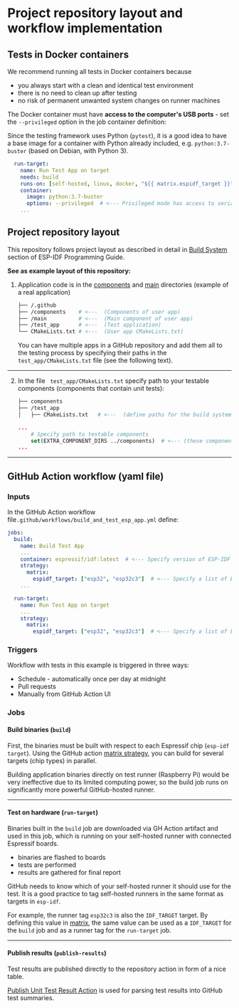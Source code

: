 # Project repository layout and workflow implementation

## Tests in Docker containers

We recommend running all tests in Docker containers because 
  - you always start with a clean and identical test environment
  - there is no need to clean up after testing 
  - no risk of permanent unwanted system changes on runner machines


The Docker container must have **access to the computer's USB ports** - set the `--privileged` option in the job container definition:

Since the testing framework uses Python (`pytest`), it is a good idea to have a base image for a container with Python already included, e.g. `python:3.7-buster` (based on Debian, with Python 3).

```yml
  run-target:
    name: Run Test App on target
    needs: build
    runs-on: [self-hosted, linux, docker, "${{ matrix.espidf_target }}"]
    container:
      image: python:3.7-buster
      options: --privileged  # <--- Privileged mode has access to serial ports
    ...
```



## Project repository layout

This repository follows project layout as described in detail in [Build System](https://docs.espressif.com/projects/esp-idf/en/latest/esp32/api-guides/build-system.html) section of ESP-IDF Programming Guide.

**See as example layout of this repository:**
1. Application code is in the [components](../components/) and [main](../main) directories (example of a real application)
    ```sh
    ├── /.github
    ├── /components    # <---  (Components of user app)
    ├── /main          # <---  (Main component of user app)
    ├── /test_app      # <---  (Test application)
    └── CMakeLists.txt # <---  (User app CMakeLists.txt)
    ```
    You can have multiple apps in a GitHub repository and add them all to the testing process by specifying their paths in the `test_app/CMakeLists.txt` file (see the following text).
___
2. In the file ` test_app/CMakeLists.txt` specify path to your testable components (components that contain unit tests):
    ```sh
    ├── components
    ├── /test_app
    │   ├── CMakeLists.txt   # <---  (define paths for the build system)

    ```
    ```cmake
    ...
        # Specify path to testable components
        set(EXTRA_COMPONENT_DIRS ../components)  # <--- (these components will be built and tested)
    ...
    ```
___

## GitHub Action workflow (yaml file)

### Inputs
In the GitHub Action workflow file`.github/workflows/build_and_test_esp_app.yml` define:
```yml
jobs:
  build:
    name: Build Test App
    ...
    container: espressif/idf:latest  # <--- Specify version of ESP-IDF in image tag
    strategy:
      matrix:
        espidf_target: ["esp32", "esp32c3"]  # <--- Specify a list of Espressif chips connected to your runner
    ...

  run-target:
    name: Run Test App on target
    ...
    strategy:
      matrix:
        espidf_target: ["esp32", "esp32c3"]  # <--- Specify a list of Espressif chips connected to your runner
```

### Triggers
Workflow with tests in this example is triggered in three ways:
- Schedule - automatically once per day at midnight
- Pull requests
- Manually from GitHub Action UI

### Jobs
#### Build binaries (`build`)
First, the binaries must be built with respect to each Espressif chip (`esp-idf target`). Using the GitHub action [matrix strategy](https://docs.github.com/en/actions/using-jobs/using-a-matrix-for-your-jobs), you can build for several targets (chip types) in parallel.

Building application binaries directly on test runner (Raspberry Pi) would be very ineffective due to its limited computing power, so the build job runs on significantly more powerful GitHub-hosted runner.

___
#### Test on hardware (`run-target`)
Binaries built in the `build` job are downloaded via GH Action artifact and used in this job,
which is running on your self-hosted runner with connected Espressif boards. 

- binaries are flashed to boards
- tests are performed
- results are gathered for final report

GitHub needs to know which of your self-hosted runner it should use for the test. It is a good practice to tag self-hosted runners in the same format as targets in `esp-idf`.

For example, the runner tag `esp32c3` is also the `IDF_TARGET` target. By defining this value in [matrix](https://docs.github.com/en/actions/using-jobs/using-a-matrix-for-your-jobs), the same value can be used as a `IDF_TARGET` for the `build` job and as a runner tag for the `run-target` job.

___
#### Publish results (`publish-results`)
Test results are published directly to the repository action in form of a nice table.

[Publish Unit Test Result Action](https://github.com/EnricoMi/publish-unit-test-result-action) is used for parsing test results into GitHub test summaries.

